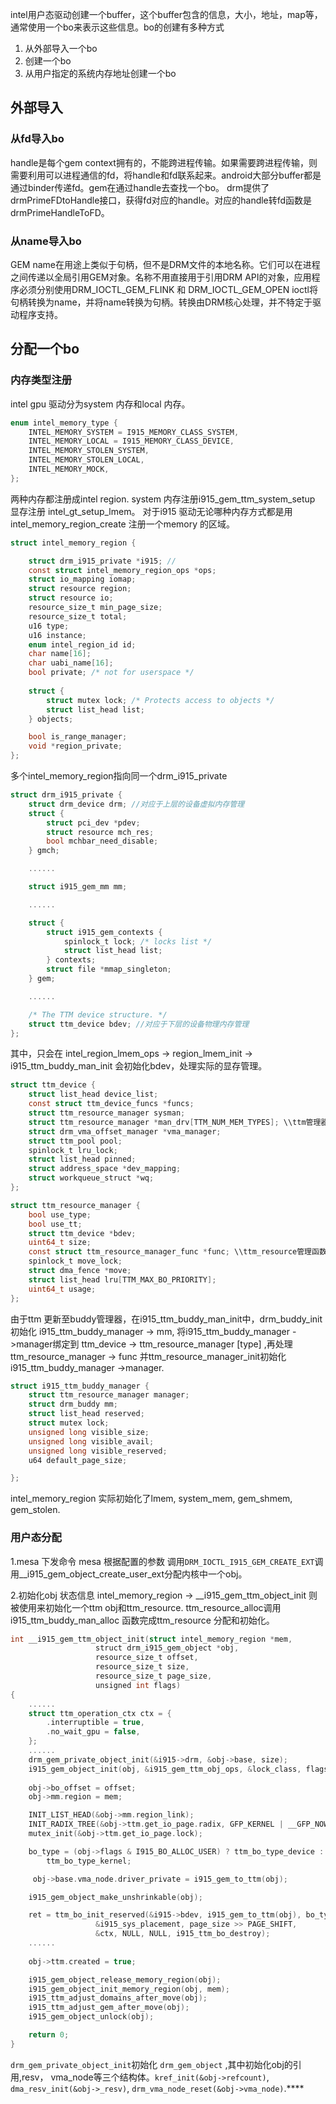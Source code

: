 
intel用户态驱动创建一个buffer，这个buffer包含的信息，大小，地址，map等，通常使用一个bo来表示这些信息。bo的创建有多种方式
1. 从外部导入一个bo
2. 创建一个bo
3. 从用户指定的系统内存地址创建一个bo
## 外部导入
### 从fd导入bo
handle是每个gem context拥有的，不能跨进程传输。如果需要跨进程传输，则需要利用可以进程通信的fd，将handle和fd联系起来。android大部分buffer都是通过binder传递fd。gem在通过handle去查找一个bo。
drm提供了drmPrimeFDtoHandle接口，获得fd对应的handle。对应的handle转fd函数是drmPrimeHandleToFD。
### 从name导入bo
GEM name在用途上类似于句柄，但不是DRM文件的本地名称。它们可以在进程之间传递以全局引用GEM对象。名称不用直接用于引用DRM API的对象，应用程序必须分别使用DRM_IOCTL_GEM_FLINK 和 DRM_IOCTL_GEM_OPEN ioctl将句柄转换为name，并将name转换为句柄。转换由DRM核心处理，并不特定于驱动程序支持。

## 分配一个bo

### 内存类型注册
intel gpu 驱动分为system 内存和local 内存。
``` C
enum intel_memory_type {
    INTEL_MEMORY_SYSTEM = I915_MEMORY_CLASS_SYSTEM,
    INTEL_MEMORY_LOCAL = I915_MEMORY_CLASS_DEVICE,
    INTEL_MEMORY_STOLEN_SYSTEM,
    INTEL_MEMORY_STOLEN_LOCAL,
    INTEL_MEMORY_MOCK,
};
```

两种内存都注册成intel region. system 内存注册i915_gem_ttm_system_setup 显存注册 intel_gt_setup_lmem。 对于i915 驱动无论哪种内存方式都是用intel_memory_region_create 注册一个memory 的区域。

``` C
struct intel_memory_region {

    struct drm_i915_private *i915; //
    const struct intel_memory_region_ops *ops;
    struct io_mapping iomap;
    struct resource region;
    struct resource io;
    resource_size_t min_page_size;
    resource_size_t total;
    u16 type;
    u16 instance;
    enum intel_region_id id;
    char name[16];
    char uabi_name[16];
    bool private; /* not for userspace */
    
    struct {
        struct mutex lock; /* Protects access to objects */
        struct list_head list;
    } objects;  

    bool is_range_manager;
    void *region_private;
};
```

多个intel_memory_region指向同一个drm_i915_private
``` C
struct drm_i915_private {
    struct drm_device drm; //对应于上层的设备虚拟内存管理
    struct {
        struct pci_dev *pdev;
        struct resource mch_res;
        bool mchbar_need_disable;
    } gmch;

	......

    struct i915_gem_mm mm;

	......

    struct {
        struct i915_gem_contexts {
            spinlock_t lock; /* locks list */
            struct list_head list;
        } contexts;
        struct file *mmap_singleton;
    } gem;

  	......

    /* The TTM device structure. */
    struct ttm_device bdev; //对应于下层的设备物理内存管理
};
```

其中，只会在 intel_region_lmem_ops -> region_lmem_init -> i915_ttm_buddy_man_init 会初始化bdev，处理实际的显存管理。

``` C
struct ttm_device {
    struct list_head device_list;
    const struct ttm_device_funcs *funcs;
    struct ttm_resource_manager sysman;
    struct ttm_resource_manager *man_drv[TTM_NUM_MEM_TYPES]; \\ttm管理器
    struct drm_vma_offset_manager *vma_manager;
    struct ttm_pool pool; 
    spinlock_t lru_lock;
    struct list_head pinned;
    struct address_space *dev_mapping;
    struct workqueue_struct *wq;
};
```

``` C
struct ttm_resource_manager {
    bool use_type;
    bool use_tt;
    struct ttm_device *bdev;
    uint64_t size;
    const struct ttm_resource_manager_func *func; \\ttm_resource管理函数
    spinlock_t move_lock;
    struct dma_fence *move;
    struct list_head lru[TTM_MAX_BO_PRIORITY];
    uint64_t usage;
};
```
由于ttm 更新至buddy管理器，在i915_ttm_buddy_man_init中，drm_buddy_init 初始化 i915_ttm_buddy_manager -> mm, 将i915_ttm_buddy_manager ->manager绑定到 ttm_device -> ttm_resource_manager [type] ,再处理ttm_resource_manager -> func 并ttm_resource_manager_init初始化i915_ttm_buddy_manager ->manager.

``` C
struct i915_ttm_buddy_manager {
    struct ttm_resource_manager manager;
    struct drm_buddy mm;
    struct list_head reserved;
    struct mutex lock;
    unsigned long visible_size;
    unsigned long visible_avail;
    unsigned long visible_reserved;
    u64 default_page_size;

};
```

intel_memory_region 实际初始化了lmem, system_mem, gem_shmem, gem_stolen.

### 用户态分配
1.mesa 下发命令
mesa 根据配置的参数 调用`DRM_IOCTL_I915_GEM_CREATE_EXT`调用__i915_gem_object_create_user_ext分配内核中一个obj。

2.初始化obj 状态信息
intel_memory_region -> __i915_gem_ttm_object_init 则被使用来初始化一个ttm obj和ttm_resource.
ttm_resource_alloc调用 i915_ttm_buddy_man_alloc 函数完成ttm_resource 分配和初始化。

``` C
int __i915_gem_ttm_object_init(struct intel_memory_region *mem,
                   struct drm_i915_gem_object *obj,
                   resource_size_t offset,
                   resource_size_t size,
                   resource_size_t page_size,
                   unsigned int flags)
{
	......
    struct ttm_operation_ctx ctx = {
        .interruptible = true,
        .no_wait_gpu = false,
    };
	......
    drm_gem_private_object_init(&i915->drm, &obj->base, size);
    i915_gem_object_init(obj, &i915_gem_ttm_obj_ops, &lock_class, flags);
  
    obj->bo_offset = offset;
    obj->mm.region = mem;

    INIT_LIST_HEAD(&obj->mm.region_link);
    INIT_RADIX_TREE(&obj->ttm.get_io_page.radix, GFP_KERNEL | __GFP_NOWARN);
    mutex_init(&obj->ttm.get_io_page.lock);

    bo_type = (obj->flags & I915_BO_ALLOC_USER) ? ttm_bo_type_device :
        ttm_bo_type_kernel;

     obj->base.vma_node.driver_private = i915_gem_to_ttm(obj);

    i915_gem_object_make_unshrinkable(obj);

    ret = ttm_bo_init_reserved(&i915->bdev, i915_gem_to_ttm(obj), bo_type,
                   &i915_sys_placement, page_size >> PAGE_SHIFT,
                   &ctx, NULL, NULL, i915_ttm_bo_destroy);
	......
 
    obj->ttm.created = true;

    i915_gem_object_release_memory_region(obj);
    i915_gem_object_init_memory_region(obj, mem);
    i915_ttm_adjust_domains_after_move(obj);
    i915_ttm_adjust_gem_after_move(obj);
    i915_gem_object_unlock(obj);

    return 0;
}
```

`drm_gem_private_object_init`初始化 `drm_gem_object` ,其中初始化obj的引用,resv， vma_node等三个结构体。`kref_init(&obj->refcount)`, `dma_resv_init(&obj->_resv)`, `drm_vma_node_reset(&obj->vma_node)`.****
